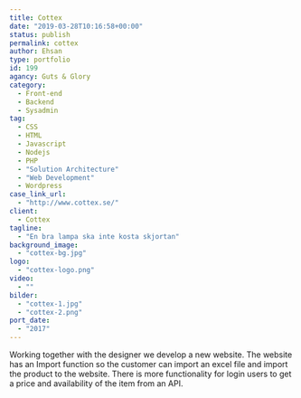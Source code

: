 ```yaml
---
title: Cottex
date: "2019-03-28T10:16:58+00:00"
status: publish
permalink: cottex
author: Ehsan
type: portfolio
id: 199
agancy: Guts & Glory
category:
  - Front-end
  - Backend
  - Sysadmin
tag:
  - CSS
  - HTML
  - Javascript
  - Nodejs
  - PHP
  - "Solution Architecture"
  - "Web Development"
  - Wordpress
case_link_url:
  - "http://www.cottex.se/"
client:
  - Cottex
tagline:
  - "En bra lampa ska inte kosta skjortan"
background_image:
  - "cottex-bg.jpg"
logo:
  - "cottex-logo.png"
video:
  - ""
bilder:
  - "cottex-1.jpg"
  - "cottex-2.png"
port_date:
  - "2017"
---
```


Working together with the designer we develop a new website.
The website has an Import function so the customer can import an excel file and import the product to the website.
There is more functionality for login users to get a price and availability of the item from an API.
